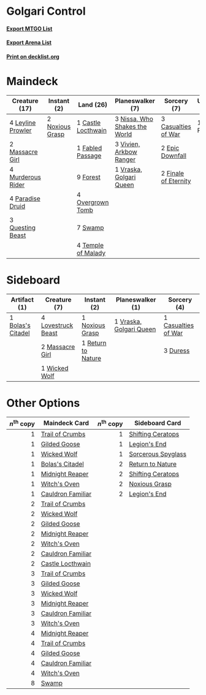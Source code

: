# Golgari Control

#### [Export MTGO List](../collection/Golgari%20Control/Golgari%20Control.txt)
#### [Export Arena List](../collection/Golgari%20Control/Golgari%20Control_arena.txt)
#### [Print on decklist.org](http://decklist.org/?deckmain=1%09Castle%20Locthwain%0A3%09Casualties%20of%20War%0A2%09Epic%20Downfall%0A1%09Fabled%20Passage%0A2%09Finale%20of%20Eternity%0A1%09Find%20/%20Finality%0A9%09Forest%0A4%09Leyline%20Prowler%0A2%09Massacre%20Girl%0A4%09Murderous%20Rider%0A3%09Nissa,%20Who%20Shakes%20the%20World%0A2%09Noxious%20Grasp%0A4%09Overgrown%20Tomb%0A4%09Paradise%20Druid%0A3%09Questing%20Beast%0A7%09Swamp%0A4%09Temple%20of%20Malady%0A3%09Vivien,%20Arkbow%20Ranger%0A1%09Vraska,%20Golgari%20Queen&deckside=1%09Bolas's%20Citadel%0A1%09Casualties%20of%20War%0A3%09Duress%0A4%09Lovestruck%20Beast%0A2%09Massacre%20Girl%0A1%09Noxious%20Grasp%0A1%09Return%20to%20Nature%0A1%09Vraska,%20Golgari%20Queen%0A1%09Wicked%20Wolf)
# Maindeck

|                                       Creature (17)                                        |                                       Instant (2)                                        |                                          Land (26)                                          |                                            Planeswalker (7)                                            |                                          Sorcery (7)                                          |   Unknown (1)   |
|--------------------------------------------------------------------------------------------|------------------------------------------------------------------------------------------|---------------------------------------------------------------------------------------------|--------------------------------------------------------------------------------------------------------|-----------------------------------------------------------------------------------------------|-----------------|
|4 [Leyline Prowler](http://gatherer.wizards.com/Pages/Card/Details.aspx?multiverseid=461129)|2 [Noxious Grasp](http://gatherer.wizards.com/Pages/Card/Details.aspx?multiverseid=466864)|1 [Castle Locthwain](http://gatherer.wizards.com/Pages/Card/Details.aspx?multiverseid=473203)|3 [Nissa, Who Shakes the World](http://gatherer.wizards.com/Pages/Card/Details.aspx?multiverseid=461096)|3 [Casualties of War](http://gatherer.wizards.com/Pages/Card/Details.aspx?multiverseid=461114) |1 Find / Finality|
|2 [Massacre Girl](http://gatherer.wizards.com/Pages/Card/Details.aspx?multiverseid=461026)  |                                                                                          |1 [Fabled Passage](http://gatherer.wizards.com/Pages/Card/Details.aspx?multiverseid=473206)  |3 [Vivien, Arkbow Ranger](http://gatherer.wizards.com/Pages/Card/Details.aspx?multiverseid=466953)      |2 [Epic Downfall](http://gatherer.wizards.com/Pages/Card/Details.aspx?multiverseid=473047)     |                 |
|4 [Murderous Rider](http://gatherer.wizards.com/Pages/Card/Details.aspx?multiverseid=473059)|                                                                                          |9 [Forest](http://gatherer.wizards.com/Pages/Card/Details.aspx?multiverseid=439860)          |1 [Vraska, Golgari Queen](http://gatherer.wizards.com/Pages/Card/Details.aspx?multiverseid=452963)      |2 [Finale of Eternity](http://gatherer.wizards.com/Pages/Card/Details.aspx?multiverseid=461018)|                 |
|4 [Paradise Druid](http://gatherer.wizards.com/Pages/Card/Details.aspx?multiverseid=461098) |                                                                                          |4 [Overgrown Tomb](http://gatherer.wizards.com/Pages/Card/Details.aspx?multiverseid=405103)  |                                                                                                        |                                                                                               |                 |
|3 [Questing Beast](http://gatherer.wizards.com/Pages/Card/Details.aspx?multiverseid=473133) |                                                                                          |7 [Swamp](http://gatherer.wizards.com/Pages/Card/Details.aspx?multiverseid=439858)           |                                                                                                        |                                                                                               |                 |
|                                                                                            |                                                                                          |4 [Temple of Malady](http://gatherer.wizards.com/Pages/Card/Details.aspx?multiverseid=380515)|                                                                                                        |                                                                                               |                 |


# Sideboard

|                                        Artifact (1)                                        |                                        Creature (7)                                         |                                         Instant (2)                                         |                                         Planeswalker (1)                                         |                                         Sorcery (4)                                          |
|--------------------------------------------------------------------------------------------|---------------------------------------------------------------------------------------------|---------------------------------------------------------------------------------------------|--------------------------------------------------------------------------------------------------|----------------------------------------------------------------------------------------------|
|1 [Bolas's Citadel](http://gatherer.wizards.com/Pages/Card/Details.aspx?multiverseid=461006)|4 [Lovestruck Beast](http://gatherer.wizards.com/Pages/Card/Details.aspx?multiverseid=473127)|1 [Noxious Grasp](http://gatherer.wizards.com/Pages/Card/Details.aspx?multiverseid=466864)   |1 [Vraska, Golgari Queen](http://gatherer.wizards.com/Pages/Card/Details.aspx?multiverseid=452963)|1 [Casualties of War](http://gatherer.wizards.com/Pages/Card/Details.aspx?multiverseid=461114)|
|                                                                                            |2 [Massacre Girl](http://gatherer.wizards.com/Pages/Card/Details.aspx?multiverseid=461026)   |1 [Return to Nature](http://gatherer.wizards.com/Pages/Card/Details.aspx?multiverseid=461102)|                                                                                                  |3 [Duress](http://gatherer.wizards.com/Pages/Card/Details.aspx?multiverseid=14557)            |
|                                                                                            |1 [Wicked Wolf](http://gatherer.wizards.com/Pages/Card/Details.aspx?multiverseid=473143)     |                                                                                             |                                                                                                  |                                                                                              |


# Other Options

|*n*<sup>th</sup> copy|                                       Maindeck Card                                        |*n*<sup>th</sup> copy|                                       Sideboard Card                                        |
|--------------------:|--------------------------------------------------------------------------------------------|--------------------:|---------------------------------------------------------------------------------------------|
|                    1|[Trail of Crumbs](http://gatherer.wizards.com/Pages/Card/Details.aspx?multiverseid=473141)  |                    1|[Shifting Ceratops](http://gatherer.wizards.com/Pages/Card/Details.aspx?multiverseid=466948) |
|                    1|[Gilded Goose](http://gatherer.wizards.com/Pages/Card/Details.aspx?multiverseid=473122)     |                    1|[Legion's End](http://gatherer.wizards.com/Pages/Card/Details.aspx?multiverseid=466860)      |
|                    1|[Wicked Wolf](http://gatherer.wizards.com/Pages/Card/Details.aspx?multiverseid=473143)      |                    1|[Sorcerous Spyglass](http://gatherer.wizards.com/Pages/Card/Details.aspx?multiverseid=435407)|
|                    1|[Bolas's Citadel](http://gatherer.wizards.com/Pages/Card/Details.aspx?multiverseid=461006)  |                    2|[Return to Nature](http://gatherer.wizards.com/Pages/Card/Details.aspx?multiverseid=461102)  |
|                    1|[Midnight Reaper](http://gatherer.wizards.com/Pages/Card/Details.aspx?multiverseid=452827)  |                    2|[Shifting Ceratops](http://gatherer.wizards.com/Pages/Card/Details.aspx?multiverseid=466948) |
|                    1|[Witch's Oven](http://gatherer.wizards.com/Pages/Card/Details.aspx?multiverseid=473199)     |                    2|[Noxious Grasp](http://gatherer.wizards.com/Pages/Card/Details.aspx?multiverseid=466864)     |
|                    1|[Cauldron Familiar](http://gatherer.wizards.com/Pages/Card/Details.aspx?multiverseid=473043)|                    2|[Legion's End](http://gatherer.wizards.com/Pages/Card/Details.aspx?multiverseid=466860)      |
|                    2|[Trail of Crumbs](http://gatherer.wizards.com/Pages/Card/Details.aspx?multiverseid=473141)  |                     |                                                                                             |
|                    2|[Wicked Wolf](http://gatherer.wizards.com/Pages/Card/Details.aspx?multiverseid=473143)      |                     |                                                                                             |
|                    2|[Gilded Goose](http://gatherer.wizards.com/Pages/Card/Details.aspx?multiverseid=473122)     |                     |                                                                                             |
|                    2|[Midnight Reaper](http://gatherer.wizards.com/Pages/Card/Details.aspx?multiverseid=452827)  |                     |                                                                                             |
|                    2|[Witch's Oven](http://gatherer.wizards.com/Pages/Card/Details.aspx?multiverseid=473199)     |                     |                                                                                             |
|                    2|[Cauldron Familiar](http://gatherer.wizards.com/Pages/Card/Details.aspx?multiverseid=473043)|                     |                                                                                             |
|                    2|[Castle Locthwain](http://gatherer.wizards.com/Pages/Card/Details.aspx?multiverseid=473203) |                     |                                                                                             |
|                    3|[Trail of Crumbs](http://gatherer.wizards.com/Pages/Card/Details.aspx?multiverseid=473141)  |                     |                                                                                             |
|                    3|[Gilded Goose](http://gatherer.wizards.com/Pages/Card/Details.aspx?multiverseid=473122)     |                     |                                                                                             |
|                    3|[Wicked Wolf](http://gatherer.wizards.com/Pages/Card/Details.aspx?multiverseid=473143)      |                     |                                                                                             |
|                    3|[Midnight Reaper](http://gatherer.wizards.com/Pages/Card/Details.aspx?multiverseid=452827)  |                     |                                                                                             |
|                    3|[Cauldron Familiar](http://gatherer.wizards.com/Pages/Card/Details.aspx?multiverseid=473043)|                     |                                                                                             |
|                    3|[Witch's Oven](http://gatherer.wizards.com/Pages/Card/Details.aspx?multiverseid=473199)     |                     |                                                                                             |
|                    4|[Midnight Reaper](http://gatherer.wizards.com/Pages/Card/Details.aspx?multiverseid=452827)  |                     |                                                                                             |
|                    4|[Trail of Crumbs](http://gatherer.wizards.com/Pages/Card/Details.aspx?multiverseid=473141)  |                     |                                                                                             |
|                    4|[Gilded Goose](http://gatherer.wizards.com/Pages/Card/Details.aspx?multiverseid=473122)     |                     |                                                                                             |
|                    4|[Cauldron Familiar](http://gatherer.wizards.com/Pages/Card/Details.aspx?multiverseid=473043)|                     |                                                                                             |
|                    4|[Witch's Oven](http://gatherer.wizards.com/Pages/Card/Details.aspx?multiverseid=473199)     |                     |                                                                                             |
|                    8|[Swamp](http://gatherer.wizards.com/Pages/Card/Details.aspx?multiverseid=439858)            |                     |                                                                                             |

